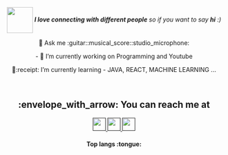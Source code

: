 
<!--
**JoshuaTwigg/JoshuaTwigg** is a ✨ _special_ ✨ repository because its `README.md` (this file) appears on your GitHub profile.
-->
<div align="center">
  <img align="center" src="https://media.giphy.com/media/LnQjpWaON8nhr21vNW/giphy.gif" align="center" width="60"> <em><b align="center">I love   connecting with different people</b> so if you want to say <b>hi</b> :)</em>
</div>


<p align="center">
 💬 Ask me :guitar::musical_score::studio_microphone: </p> 

<p align="center">- 🔭 I’m currently working on Programming and Youtube</p>                                  
<p align="center"> 🌱:receipt: I’m currently learning - JAVA, REACT, MACHINE LEARNING ...</p>

<br>


<h2 align="center"> :envelope_with_arrow: You can reach me at </h2>

<p align="center">

  <a href="">
    <img src="https://www.vectorlogo.zone/logos/linkedin/linkedin-icon.svg" alt="" height="30" width="30">
  </a>

  <a href="">
    <img src="https://www.vectorlogo.zone/logos/stackoverflow/stackoverflow-icon.svg" alt="" height="30" width="30">
  </a>
  
  <a href="">
    <img src="https://www.vectorlogo.zone/logos/youtube/youtube-icon.svg" alt="" height="30" width="30">
  </a>
</p>

<h4 align="center">Top langs :tongue:</h4>
